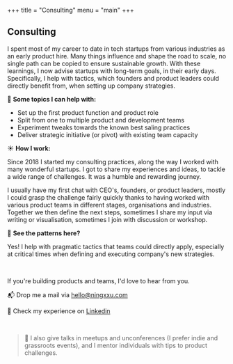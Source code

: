 +++
title = "Consulting"
menu = "main"
+++

## Consulting

I spent most of my career to date in tech startups from various industries as an early product hire. Many things influence and shape the road to scale, no single path can be copied to ensure sustainable growth. With these learnings, I now advise startups with long-term goals, in their early days. Specifically, I help with tactics, which founders and product leaders could directly benefit from, when setting up company strategies.


🍒 **Some topics I can help with:**

* Set up the first product function and product role
* Split from one to multiple product and development teams
* Experiment tweaks towards the known best saling practices
* Deliver strategic initiative (or pivot) with existing team capacity

☀️ **How I work:**

Since 2018 I started my consulting practices, along the way I worked with many wonderful startups. I got to share my experiences and ideas, to tackle a wide range of challenges. It was a humble and rewarding journey.

I usually have my first chat with CEO's, founders, or product leaders, mostly I could grasp the challenge fairly quickly thanks to having worked with various product teams in different stages, organisations and industries. Together we then define the next steps, sometimes I share my input via writing or visualisation, sometimes I join with discussion or workshop.

🌳 **See the patterns here?**

Yes! I help with pragmatic tactics that teams could directly apply, especially at critical times when defining and executing company's new strategies.

&nbsp;

If you're building products and teams, I'd love to hear from you.

📬 Drop me a mail via [hello@ningxxu.com](mailto:hello@ningxxu.com)

🧶 Check my experience on [Linkedin](https://www.linkedin.com/in/ningxxu/)

&nbsp;

> 📝 I also give talks in meetups and unconferences (I prefer indie and grassroots events), and I mentor individuals with tips to product challenges.